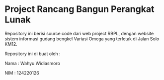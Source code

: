 # Project Rancang Bangun Perangkat Lunak
Repository ini berisi source code dari web project RBPL, dengan website sistem informasi gudang bengkel Variasi Omega yang terletak di Jalan Solo KM12.
<p>Repository ini di buat oleh :</p>
<p>Nama : Wahyu Widiasmoro</p>
<p>NIM : 124220126</p>
